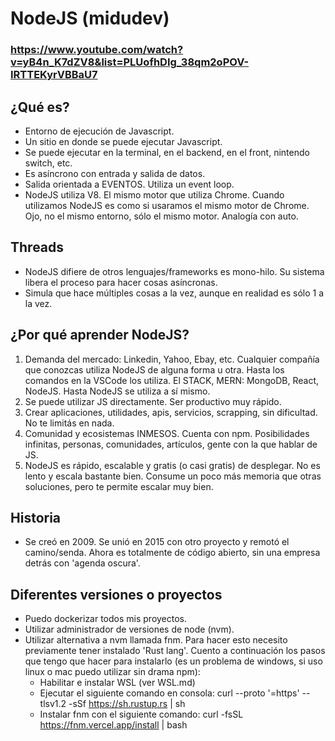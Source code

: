 # NodeJS (midudev)
### https://www.youtube.com/watch?v=yB4n_K7dZV8&list=PLUofhDIg_38qm2oPOV-IRTTEKyrVBBaU7

## ¿Qué es?

- Entorno de ejecución de Javascript.
- Un sitio en donde se puede ejecutar Javascript.
- Se puede ejecutar en la terminal, en el backend, en el front, nintendo switch, etc.
- Es asíncrono con entrada y salida de datos.
- Salida orientada a EVENTOS. Utiliza un event loop.
- NodeJS utiliza V8. El mismo motor que utiliza Chrome. Cuando utilizamos NodeJS es como si usaramos el mismo motor de Chrome. Ojo, no el mismo entorno, sólo el mismo motor. Analogía con auto.

## Threads
- NodeJS difiere de otros lenguajes/frameworks es mono-hilo. Su sistema libera el proceso para hacer cosas asíncronas.
- Simula que hace múltiples cosas a la vez, aunque en realidad es sólo 1 a la vez.

## ¿Por qué aprender NodeJS?

1. Demanda del mercado: Linkedin, Yahoo, Ebay, etc. Cualquier compañía que conozcas utiliza NodeJS de alguna forma u otra. Hasta los comandos en la VSCode los utiliza. El STACK, MERN: MongoDB, React, NodeJS. Hasta NodeJS se utiliza a sí mismo. 
2. Se puede utilizar JS directamente. Ser productivo muy rápido.
3. Crear aplicaciones, utilidades, apis, servicios, scrapping, sin dificultad. No te limitás en nada.
4. Comunidad y ecosistemas INMESOS. Cuenta con npm. Posibilidades infinitas, personas, comunidades, artículos, gente con la que hablar de JS.
5. NodeJS es rápido, escalable y gratis (o casi gratis) de desplegar. No es lento y escala bastante bien. Consume un poco más memoria que otras soluciones, pero te permite escalar muy bien.

## Historia
- Se creó en 2009. Se unió en 2015 con otro proyecto y remotó el camino/senda. Ahora es totalmente de código abierto, sin una empresa detrás con 'agenda oscura'.

## Diferentes versiones o proyectos
- Puedo dockerizar todos mis proyectos.
- Utilizar administrador de versiones de node (nvm).
- Utilizar alternativa a nvm llamada fnm. Para hacer esto necesito previamente tener instalado 'Rust lang'. Cuento a continuación los pasos que tengo que hacer para instalarlo (es un problema de windows, si uso linux o mac puedo utilizar sin drama npm):
  - Habilitar e instalar WSL (ver WSL.md)
  - Ejecutar el siguiente comando en consola: curl --proto '=https' --tlsv1.2 -sSf https://sh.rustup.rs | sh
  - Instalar fnm con el siguiente comando: curl -fsSL https://fnm.vercel.app/install | bash




